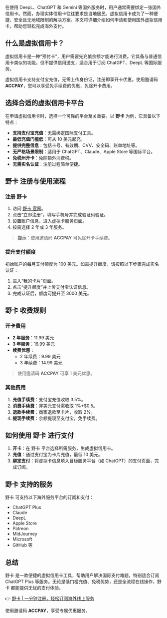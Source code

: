 在使用 DeepL、ChatGPT 和 Gemini 等国外服务时，用户通常需要绑定一张国外信用卡。然而，办理实体信用卡往往要求是当地居民。虚拟信用卡成为了一种便捷、安全且无地域限制的解决方案。本文将详细介绍如何申请和使用国外虚拟信用卡，帮助您轻松完成海外支付。

## 什么是虚拟信用卡？

虚拟信用卡是一种“预付卡”，用户需要先充值余额才能进行消费。它具备与普通信用卡类似的功能，但不提供信用透支，适合用于订阅 ChatGPT、DeepL 等国际服务。

虚拟信用卡支持支付宝充值，无需上传身份证，注册即享开卡优惠。使用邀请码 **ACCPAY**，您可以享受免手续费的优惠，免除开卡费用。

## 选择合适的虚拟信用卡平台

在申请虚拟信用卡时，选择一个可靠的平台至关重要。以 **野卡** 为例，它具备以下特点：

- **支持支付宝充值**：无需绑定国际支付工具。
- **最低充值门槛低**：可从 10 美元起充。
- **提供完整信息**：包括卡号、有效期、CVV、安全码、账单地址等。
- **无严格场景限制**：适用于 ChatGPT、Claude、Apple Store 等国际平台。
- **免税州开卡**：免除额外消费税。
- **无需实名认证**：注册过程简单便捷。

## 野卡 注册与使用流程

### 注册 野卡

1. 访问 [野卡 官网](https://bit.ly/bewildcard)。
2. 点击“立即注册”，填写手机号并完成验证码验证。
3. 设置账户信息，进入虚拟卡服务页面。
4. 按需选择 2 年或 3 年服务。

> **提示**：使用邀请码 **ACCPAY** 可免除开卡手续费。

### 提升支付额度

初始账户的每月支付额度为 100 美元。如需提升额度，请按照以下步骤完成实名认证：

1. 进入“我的卡片”页面。
2. 点击“提升额度”并上传支付宝认证信息。
3. 完成认证后，额度可提升至 3000 美元。

## 野卡 收费规则

### 开卡费用

- **2 年服务**：11.99 美元
- **3 年服务**：16.99 美元
- **续费优惠**：
  - 2 年续费：9.99 美元
  - 3 年续费：14.99 美元

> 使用邀请码 **ACCPAY** 可享 1 美元优惠。

### 其他费用

1. **充值手续费**：支付宝充值收取 3.5%。
2. **消费手续费**：非美元支付需收取 1%+$0.5。
3. **退款手续费**：商家退款至卡片，收取 2%。
4. **提现手续费**：余额提现至支付宝，免手续费。

## 如何使用 野卡 进行支付

1. **开卡**：在 野卡 平台选择所需服务，生成虚拟信用卡。
2. **充值**：通过支付宝为卡片充值，最低 10 美元。
3. **绑定支付**：将虚拟卡信息填入目标服务平台（如 ChatGPT）的支付页面，完成订阅。

## 野卡 支持的服务

野卡 可支持以下海外服务平台的订阅和支付：

- ChatGPT Plus
- Claude
- DeepL
- Apple Store
- Patreon
- MidJourney
- Microsoft
- GitHub 等

## 总结

野卡 是一款便捷的虚拟信用卡工具，帮助用户解决国际支付难题，特别适合订阅 ChatGPT Plus 等服务。无论是低门槛充值、免税优势，还是全流程在线操作，野卡 都能提供无忧的支付体验。

👉 [野卡 | 一分钟注册，轻松订阅海外线上服务](https://bit.ly/bewildcard)

使用邀请码 **ACCPAY**，享受专属优惠服务。